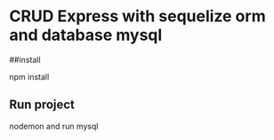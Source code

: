 # CRUD Express with sequelize orm and database mysql

##install

npm install

## Run project

nodemon  and run mysql

